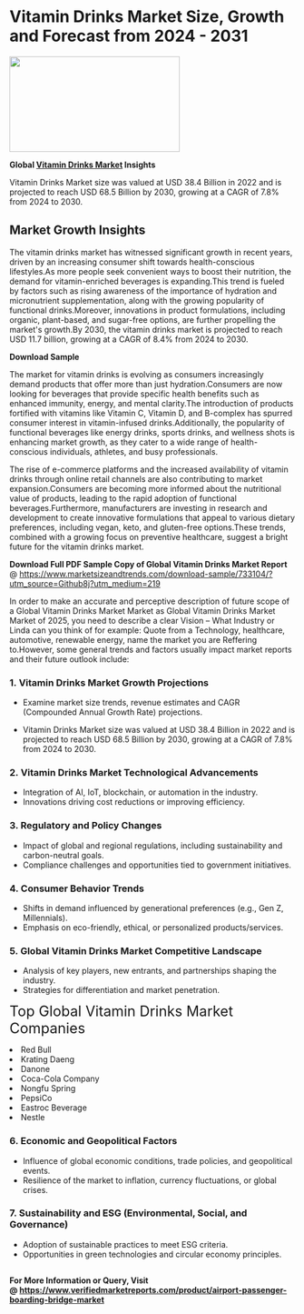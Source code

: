 <H1>Vitamin Drinks Market Size, Growth and Forecast from 2024 - 2031</H1><img class="aligncenter size-medium wp-image-584254" src="https://thirdeyenews.in/wp-content/uploads/2024/09/Global-Market-Research-300x168.jpeg" alt="" width="300" height="168" /><p><strong>Global&nbsp;<a href="https://www.marketsizeandtrends.com/download-sample/733104/?utm_source=Github8j?utm_medium=219">Vitamin Drinks Market</a> Insights</strong></p><p>Vitamin Drinks Market size was valued at USD 38.4 Billion in 2022 and is projected to reach USD 68.5 Billion by 2030, growing at a CAGR of 7.8% from 2024 to 2030.</p><p><h2>Market Growth Insights</h2> <p>The vitamin drinks market has witnessed significant growth in recent years, driven by an increasing consumer shift towards health-conscious lifestyles.As more people seek convenient ways to boost their nutrition, the demand for vitamin-enriched beverages is expanding.This trend is fueled by factors such as rising awareness of the importance of hydration and micronutrient supplementation, along with the growing popularity of functional drinks.Moreover, innovations in product formulations, including organic, plant-based, and sugar-free options, are further propelling the market's growth.By 2030, the vitamin drinks market is projected to reach USD 11.7 billion, growing at a CAGR of 8.4% from 2024 to 2030.</p> <p><strong>Download Sample</strong></p> <p>The market for vitamin drinks is evolving as consumers increasingly demand products that offer more than just hydration.Consumers are now looking for beverages that provide specific health benefits such as enhanced immunity, energy, and mental clarity.The introduction of products fortified with vitamins like Vitamin C, Vitamin D, and B-complex has spurred consumer interest in vitamin-infused drinks.Additionally, the popularity of functional beverages like energy drinks, sports drinks, and wellness shots is enhancing market growth, as they cater to a wide range of health-conscious individuals, athletes, and busy professionals.</p> <p>The rise of e-commerce platforms and the increased availability of vitamin drinks through online retail channels are also contributing to market expansion.Consumers are becoming more informed about the nutritional value of products, leading to the rapid adoption of functional beverages.Furthermore, manufacturers are investing in research and development to create innovative formulations that appeal to various dietary preferences, including vegan, keto, and gluten-free options.These trends, combined with a growing focus on preventive healthcare, suggest a bright future for the vitamin drinks market.</p> <p><span class=""><strong>Download Full PDF Sample Copy of Global Vitamin Drinks Market Report</strong> @ <a href="https://www.marketsizeandtrends.com/download-sample/733104/?utm_source=Github8j?utm_medium=219" target="_blank">https://www.marketsizeandtrends.com/download-sample/733104/?utm_source=Github8j?utm_medium=219</a></span></p><p>In order to make an accurate and perceptive description of future scope of a Global&nbsp;Vitamin Drinks Market Market as Global&nbsp;Vitamin Drinks Market Market of 2025, you need to describe a clear Vision &ndash; What Industry or Linda can you think of for example: Quote from a Technology, healthcare, automotive, renewable energy, name the market you are Reffering to.However, some general trends and factors usually impact market reports and their future outlook include:</p><h3>1.&nbsp;<strong>Vitamin Drinks Market Growth Projections</strong></h3><ul><li>Examine market size trends, revenue estimates and CAGR (Compounded Annual Growth Rate) projections.</li><li><p>Vitamin Drinks Market size was valued at USD 38.4 Billion in 2022 and is projected to reach USD 68.5 Billion by 2030, growing at a CAGR of 7.8% from 2024 to 2030.</p></li></ul><h3>2.&nbsp;<strong>Vitamin Drinks Market Technological Advancements</strong></h3><ul><li>Integration of AI, IoT, blockchain, or automation in the industry.</li><li>Innovations driving cost reductions or improving efficiency.</li></ul><h3>3.&nbsp;<strong>Regulatory and Policy Changes</strong></h3><ul><li>Impact of global and regional regulations, including sustainability and carbon-neutral goals.</li><li>Compliance challenges and opportunities tied to government initiatives.</li></ul><h3>4.&nbsp;<strong>Consumer Behavior Trends</strong></h3><ul><li>Shifts in demand influenced by generational preferences (e.g., Gen Z, Millennials).</li><li>Emphasis on eco-friendly, ethical, or personalized products/services.</li></ul><h3>5.&nbsp;<strong>Global Vitamin Drinks Market Competitive Landscape</strong></h3><ul><li>Analysis of key players, new entrants, and partnerships shaping the industry.</li><li>Strategies for differentiation and market penetration.</li></ul><p data-pm-slice="1 1 []"><span style="color: inherit; font-family: inherit; font-size: 25px;">Top Global Vitamin Drinks Market Companies</span></p><div class="" data-test-id=""><p><li>Red Bull</li><li> Krating Daeng</li><li> Danone</li><li> Coca-Cola Company</li><li> Nongfu Spring</li><li> PepsiCo</li><li> Eastroc Beverage</li><li> Nestle</li></p></div><h3>6.&nbsp;<strong>Economic and Geopolitical Factors</strong></h3><ul><li>Influence of global economic conditions, trade policies, and geopolitical events.</li><li>Resilience of the market to inflation, currency fluctuations, or global crises.</li></ul><h3>7.&nbsp;<strong>Sustainability and ESG (Environmental, Social, and Governance)</strong></h3><ul><li>Adoption of sustainable practices to meet ESG criteria.</li><li>Opportunities in green technologies and circular economy principles.</li></ul><h2><strong style="font-size: 14px;">For More Information or Query, Visit @&nbsp;</strong><a style="background-color: #ffffff; font-size: 14px;" href="https://www.marketsizeandtrends.com/report/vitamin-drinks-market/" target="_blank">https://www.verifiedmarketreports.com/product/airport-passenger-boarding-bridge-market</a></h2>